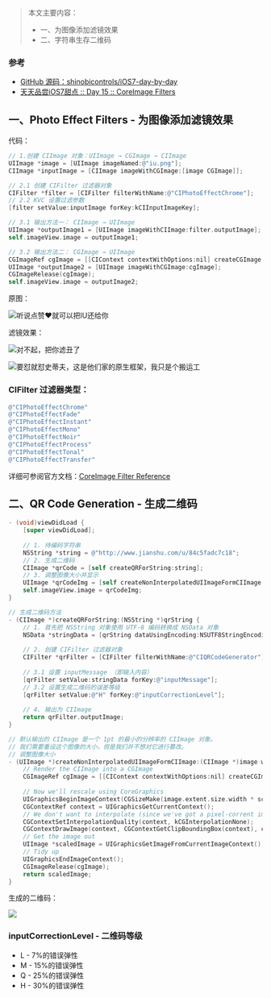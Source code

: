 > 本文主要内容：
>
> * 一、为图像添加滤镜效果
> * 二、字符串生存二维码

### 参考

- [GitHub 源码：shinobicontrols/iOS7-day-by-day](https://github.com/ShinobiControls/iOS7-day-by-day)
- [天天品尝iOS7甜点 :: Day 15 :: CoreImage Filters](http://blog.kingiol.com/2014/01/19/ios7-day-by-day-day15-coreimage-filters/)



## 一、Photo Effect Filters - 为图像添加滤镜效果

代码：

```objective-c
// 1.创建 CIImage 对象：UIImage → CGImage → CIImage
UIImage *image = [UIImage imageNamed:@"iu.png"];
CIImage *inputImage = [CIImage imageWithCGImage:[image CGImage]];

// 2.1 创建 CIFilter 过滤器对象
CIFilter *filter = [CIFilter filterWithName:@"CIPhotoEffectChrome"];
// 2.2 KVC 设置过滤参数
[filter setValue:inputImage forKey:kCIInputImageKey];

// 3.1 输出方法一： CIImage → UIImage
UIImage *outputImage1 = [UIImage imageWithCIImage:filter.outputImage];
self.imageView.image = outputImage1;

// 3.2 输出方法二： CGImage → UIImage
CGImageRef cgImage = [[CIContext contextWithOptions:nil] createCGImage:filter.outputImage fromRect:filter.outputImage.extent];
UIImage *outputImage2 = [UIImage imageWithCGImage:cgImage];
CGImageRelease(cgImage);
self.imageView.image = outputImage2;
```

原图：

![听说点赞❤️就可以把IU还给你](http://upload-images.jianshu.io/upload_images/2648731-692fe63c3ecca484.jpg?imageMogr2/auto-orient/strip%7CimageView2/2/w/1240)

滤镜效果：

![对不起，把你滤丑了](http://upload-images.jianshu.io/upload_images/2648731-a0c32ebf4541824b.jpg?imageMogr2/auto-orient/strip%7CimageView2/2/w/1240)

![要怼就怼史蒂夫，这是他们家的原生框架，我只是个搬运工](http://upload-images.jianshu.io/upload_images/2648731-fdd610e5ffb39470.jpg?imageMogr2/auto-orient/strip%7CimageView2/2/w/1240)



### **CIFilter** 过滤器类型：

```objective-c
@"CIPhotoEffectChrome"
@"CIPhotoEffectFade"
@"CIPhotoEffectInstant"
@"CIPhotoEffectMono"
@"CIPhotoEffectNoir"
@"CIPhotoEffectProcess"
@"CIPhotoEffectTonal"
@"CIPhotoEffectTransfer"
```

详细可参阅官方文档：[CoreImage Filter Reference](https://developer.apple.com/library/content/documentation/GraphicsImaging/Reference/CoreImageFilterReference/#//apple_ref/doc/filter/ci/CIPhotoEffectChrome)



## 二、QR Code Generation - 生成二维码

```objective-c
- (void)viewDidLoad {
    [super viewDidLoad];
    
    // 1. 待编码字符串
    NSString *string = @"http://www.jianshu.com/u/84c5fadc7c18";
    // 2. 生成二维码
    CIImage *qrCode = [self createQRForString:string];
    // 3. 调整图像大小并显示
    UIImage *qrCodeImg = [self createNonInterpolatedUIImageFormCIImage:qrCode withScale:[[UIScreen mainScreen] scale] * 2];
    self.imageView.image = qrCodeImg;
}

// 生成二维码方法
- (CIImage *)createQRForString:(NSString *)qrString {
    // 1. 首先把 NSString 对象使用 UTF-8 编码转换成 NSData 对象
    NSData *stringData = [qrString dataUsingEncoding:NSUTF8StringEncoding];
    
    // 2. 创建 CIFilter 过滤器对象
    CIFilter *qrFilter = [CIFilter filterWithName:@"CIQRCodeGenerator"];
    
    // 3.1 设置 inputMessage （即输入内容）
    [qrFilter setValue:stringData forKey:@"inputMessage"];
    // 3.2 设置生成二维码的误差等级
    [qrFilter setValue:@"H" forKey:@"inputCorrectionLevel"];
    
    // 4. 输出为 CIImage
    return qrFilter.outputImage;
}

// 默认输出的 CIImage 是一个 1pt 的最小的分辨率的 CIImage 对象。
// 我们需要重设这个图像的大小，但是我们并不想对它进行篡改。
// 调整图像大小
- (UIImage *)createNonInterpolatedUIImageFormCIImage:(CIImage *)image withScale:(CGFloat) scale {
    // Render the CIImage into a CGImage
    CGImageRef cgImage = [[CIContext contextWithOptions:nil] createCGImage:image fromRect:image.extent];
    
    // Now we'll rescale using CoreGraphics
    UIGraphicsBeginImageContext(CGSizeMake(image.extent.size.width * scale, image.extent.size.width * scale));
    CGContextRef context = UIGraphicsGetCurrentContext();
    // We don't want to interpolate (since we've got a pixel-corrent image)
    CGContextSetInterpolationQuality(context, kCGInterpolationNone);
    CGContextDrawImage(context, CGContextGetClipBoundingBox(context), cgImage);
    // Get the image out
    UIImage *scaledImage = UIGraphicsGetImageFromCurrentImageContext();
    // Tidy up
    UIGraphicsEndImageContext();
    CGImageRelease(cgImage);
    return scaledImage;
}
```

生成的二维码：

![](http://upload-images.jianshu.io/upload_images/2648731-a09712fdc821e0b7.jpg?imageMogr2/auto-orient/strip%7CimageView2/2/w/620)



### inputCorrectionLevel - 二维码等级

* L - 7%的错误弹性
* M - 15%的错误弹性
* Q - 25%的错误弹性
* H - 30%的错误弹性
